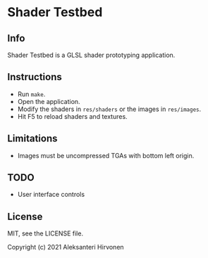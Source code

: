 # Shader Testbed

## Info

Shader Testbed is a GLSL shader prototyping application.

## Instructions

- Run `make`.
- Open the application.
- Modify the shaders in `res/shaders` or the images in `res/images`.
- Hit F5 to reload shaders and textures.

## Limitations

- Images must be uncompressed TGAs with bottom left origin.

## TODO

- User interface controls

## License

MIT, see the LICENSE file.

Copyright (c) 2021 Aleksanteri Hirvonen
